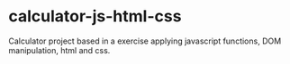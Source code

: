 # calculator-js-html-css
Calculator project based in a exercise applying javascript functions, DOM manipulation, html and css.
